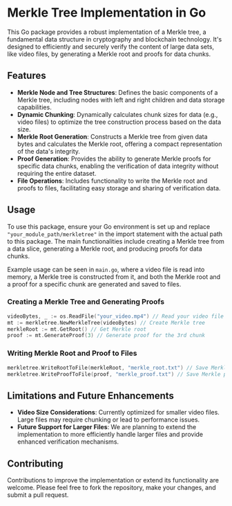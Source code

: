 
# Merkle Tree Implementation in Go

This Go package provides a robust implementation of a Merkle tree, a fundamental data structure in cryptography and blockchain technology. It's designed to efficiently and securely verify the content of large data sets, like video files, by generating a Merkle root and proofs for data chunks.

## Features

- **Merkle Node and Tree Structures**: Defines the basic components of a Merkle tree, including nodes with left and right children and data storage capabilities.
- **Dynamic Chunking**: Dynamically calculates chunk sizes for data (e.g., video files) to optimize the tree construction process based on the data size.
- **Merkle Root Generation**: Constructs a Merkle tree from given data bytes and calculates the Merkle root, offering a compact representation of the data's integrity.
- **Proof Generation**: Provides the ability to generate Merkle proofs for specific data chunks, enabling the verification of data integrity without requiring the entire dataset.
- **File Operations**: Includes functionality to write the Merkle root and proofs to files, facilitating easy storage and sharing of verification data.

## Usage

To use this package, ensure your Go environment is set up and replace `"your_module_path/merkletree"` in the import statement with the actual path to this package. The main functionalities include creating a Merkle tree from a data slice, generating a Merkle root, and producing proofs for data chunks.

Example usage can be seen in `main.go`, where a video file is read into memory, a Merkle tree is constructed from it, and both the Merkle root and a proof for a specific chunk are generated and saved to files.

### Creating a Merkle Tree and Generating Proofs

```go
videoBytes, _ := os.ReadFile("your_video.mp4") // Read your video file
mt := merkletree.NewMerkleTree(videoBytes) // Create Merkle tree
merkleRoot := mt.GetRoot() // Get Merkle root
proof := mt.GenerateProof(3) // Generate proof for the 3rd chunk
```

### Writing Merkle Root and Proof to Files

```go
merkletree.WriteRootToFile(merkleRoot, "merkle_root.txt") // Save Merkle root
merkletree.WriteProofToFile(proof, "merkle_proof.txt") // Save Merkle proof
```

## Limitations and Future Enhancements

- **Video Size Considerations**: Currently optimized for smaller video files. Large files may require chunking or lead to performance issues.
- **Future Support for Larger Files**: We are planning to extend the implementation to more efficiently handle larger files and provide enhanced verification mechanisms.

## Contributing

Contributions to improve the implementation or extend its functionality are welcome. Please feel free to fork the repository, make your changes, and submit a pull request.
